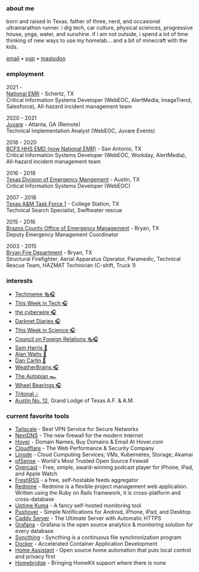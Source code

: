 ### about me
born and raised in Texas.  father of three, nerd, and occasional ultramarathon runner.  i dig tech, car culture, physical sciences, progressive house, yoga, water, and sunshine.  if i am not outside, i spend a lot of time thinking of new ways to use my homelab... and a bit of minecraft with the kids.  

<a href="mailto:chris@chrismartintx.com">email</a> • <a href="https://pgp.chrismartintx.com/" target="window">pgp</a> • <a rel="me" href="https://twit.social/@chrismartintx">mastodon</a>
### employment
2021 -<br/>[National EMR](https://nationalemr.us/) - Schertz, TX<br/>Critical Information Systems Developer (WebEOC, AlertMedia, ImageTrend, Salesforce), All-hazard incident management team

2020 - 2021<br/>[Juvare](https://www.juvare.com/webeoc/) - Atlanta, GA (Remote)<br/>Technical Implementation Analyst (WebEOC, Juvare Events)

2018 - 2020<br/>[BCFS HHS EMD (now National EMR)](https://nationalemr.us/) - San Antonio, TX<br/>Critical Information Systems Developer (WebEOC, Workday, AlertMedia), All-hazard incident management team

2016 - 2018<br/>[Texas Division of Emergency Mangement](https://tdem.texas.gov/) - Austin, TX<br/>Critical Information Systems Developer (WebEOC)

2007 - 2018<br/>[Texas A&M Task Force 1](https://texastaskforce1.org/) - College Station, TX<br/>Technical Search Specialist, Swiftwater rescue

2015 - 2016<br/>[Brazos County Office of Emergency Management](http://brazosceoc.org) - Bryan, TX<br/>Deputy Emergency Management Coordinator

2003 - 2015<br/>[Bryan Fire Department](https://www.bryantx.gov/fire/) - Bryan, TX<br/>Structural Firefighter, Aerial Apparatus Operator, Paramedic, Technical Rescue Team, HAZMAT Technician (C-shift, Truck 1)

### interests
* [Techmeme 🗞️🎧](https://techmeme.com)
* [This Week in Tech 🎧](https://twit.tv)
* [the cyberwire 🎧](https://thecyberwire.com)
* [Darknet Diaries 🎧](https://darknetdiaries.com/)
* [This Week in Science 🎧](https://www.twis.org/)
* [Council on Foreign Relations 🗞️🎧](https://www.cfr.org)
* [Sam Harris 🧠](https://samharris.org)
* [Alan Watts 🧠](https://alanwatts.org/)
* [Dan Carlin 📜](https://www.dancarlin.com/)
* [WeatherBrains 🎧](https://weatherbrains.com)
* [The Autopian 🏎️](https://www.theautopian.com/)
* [Wheel Bearings 🎧](https://wheelbearings.media)
* [Tritonal 🎶](http://tritonalmusic.com)
* [Austin No. 12](http://austinlodge12.com), Grand Lodge of Texas A.F. & A.M.

### current favorite tools
* [Tailscale](https://tailscale.com/) - Best VPN Service for Secure Networks
* [NextDNS](https://nextdns.io/) - The new firewall for the modern Internet
* [Hover](https://hover.com/3aO8NEay) - Domain Names; Buy Domains & Email At Hover.com
* [Cloudflare](https://www.cloudflare.com/) - The Web Performance & Security Company
* [Linode](https://www.linode.com/lp/refer/?r=b8629a35d3c9e8a79527c5adb83fda3b28468a88) - Cloud Computing Services; VMs, Kubernetes, Storage; Akamai
* [pfSense](https://www.pfsense.org/) - World's Most Trusted Open Source Firewall
* [Overcast](https://overcast.fm/) - Free, simple, award-winning podcast player for iPhone, iPad, and Apple Watch
* [FreshRSS](https://freshrss.org/index.html) - a free, self-hostable feeds aggregator
* [Redmine](https://www.redmine.org/) - Redmine is a flexible project management web application. Written using the Ruby on Rails framework, it is cross-platform and cross-database
* [Uptime Kuma](https://github.com/louislam/uptime-kuma) - A fancy self-hosted monitoring tool
* [Pushover](https://pushover.net/) - Simple Notifications for Android, iPhone, iPad, and Desktop
* [Caddy Server](https://caddyserver.com/) - The Ultimate Server with Automatic HTTPS
* [Grafana](https://grafana.com/) - Grafana is the open source analytics & monitoring solution for every database
* [Syncthing](https://syncthing.net/) - Syncthing is a continuous file synchronization program
* [Docker](https://www.docker.com/) - Accelerated Container Application Development
* [Home Assistant](https://www.home-assistant.io/) - Open source home automation that puts local control and privacy first
* [Homebridge](https://homebridge.io/) - Bringing HomeKit support where there is none
